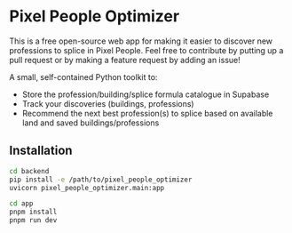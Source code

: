 # Pixel People Optimizer

This is a free open-source web app for making it easier to discover new professions to splice in Pixel People.
Feel free to contribute by putting up a pull request or by making a feature request by adding an issue!

A small, self-contained Python toolkit to:
- Store the profession/building/splice formula catalogue in Supabase
- Track your discoveries (buildings, professions)
- Recommend the next best profession(s) to splice based on available land and saved buildings/professions

## Installation

```bash
cd backend
pip install -e /path/to/pixel_people_optimizer
uvicorn pixel_people_optimizer.main:app
```

```bash
cd app
pnpm install
pnpm run dev
```
